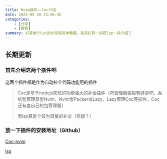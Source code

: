 ```yaml
---
title: Nvim插件——Coc介绍
date: 2023-05-30 23:56:45
categories: 
    - [分享]
    - [教程]
summary: 打算做个Coc的分享和简单教程，后来打算一并把lsp一并介绍了
---
```


## 长期更新

### 首先介绍这两个插件吧

这两个插件都是作为自动补全代码功能用的插件
>Coc是基于nodejs实现的功能强大的补全插件（包管理器狠狠套娃是吧，系统包管理器套Nvim，Nvim套Packer或Lazy，Lazy管理Coc等插件，Coc还有套自己的包管理器）
>  
>而lsp算是个较为轻量的补全（存疑？）

### 放一下插件的安装地址（Github）

[Coc-nvim](https://github.com/neoclide/coc.nvim)

[lsp](https://github.com/neovim/nvim-lspconfig)
